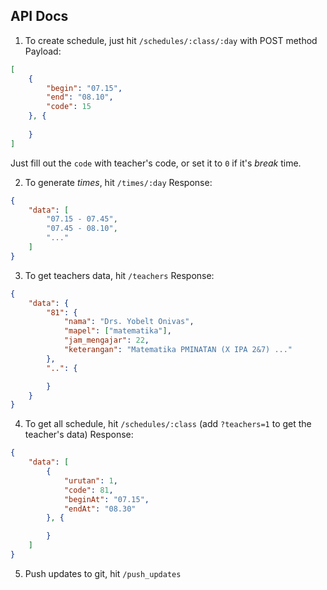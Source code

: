 ## API Docs

1. To create schedule, just hit `/schedules/:class/:day` with POST method
Payload:
```json
[
    {
        "begin": "07.15",
        "end": "08.10",
        "code": 15
    }, {
        
    }
]
```

Just fill out the `code` with teacher's code, or set it to `0` if it's _break_ time.

2. To generate _times_, hit `/times/:day`
Response:
```json
{
    "data": [
        "07.15 - 07.45",
        "07.45 - 08.10",
        "..."
    ]
}
```

3. To get teachers data, hit `/teachers`
Response:
```json
{
    "data": {
        "81": {
            "nama": "Drs. Yobelt Onivas",
            "mapel": ["matematika"],
            "jam_mengajar": 22,
            "keterangan": "Matematika PMINATAN (X IPA 2&7) ..."
        },
        "..": {

        }
    }
}
```

4. To get all schedule, hit `/schedules/:class` (add `?teachers=1` to get the teacher's data)
Response:
```json
{
    "data": [
        {
            "urutan": 1,
            "code": 81,
            "beginAt": "07.15",
            "endAt": "08.30"
        }, {

        }
    ]
}
```

5. Push updates to git, hit `/push_updates`